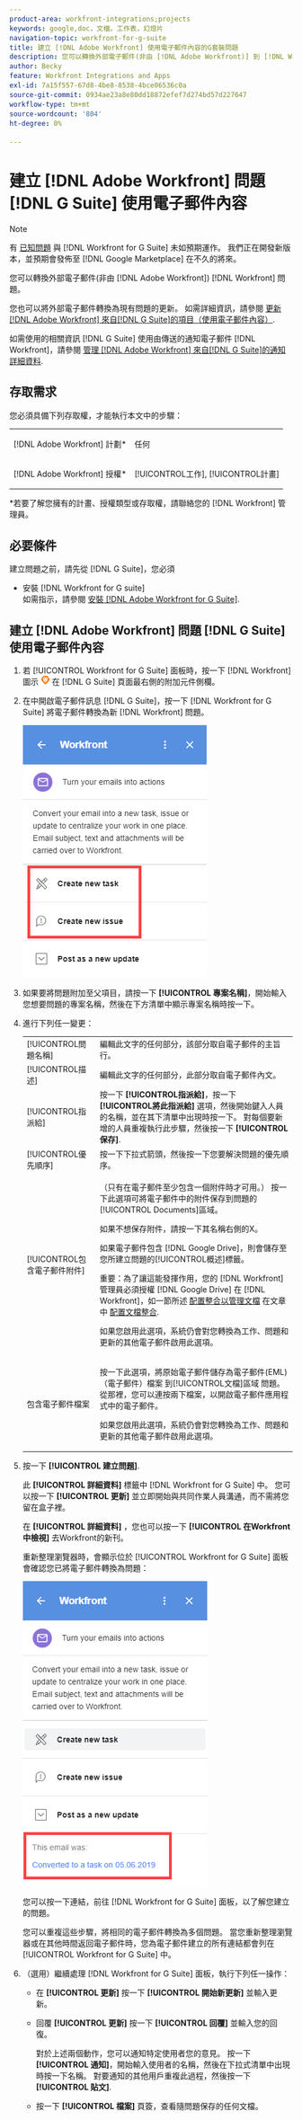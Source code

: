 ```yaml
---
product-area: workfront-integrations;projects
keywords: google,doc，文檔，工作表，幻燈片
navigation-topic: workfront-for-g-suite
title: 建立 [!DNL Adobe Workfront] 使用電子郵件內容的G套裝問題
description: 您可以轉換外部電子郵件(非由 [!DNL Adobe Workfront)] 到 [!DNL Workfront] 問題。
author: Becky
feature: Workfront Integrations and Apps
exl-id: 7a15f557-67d8-4be8-8538-4bce06536c0a
source-git-commit: 0934ae23a8e80dd18872efef7d274bd57d227647
workflow-type: tm+mt
source-wordcount: '804'
ht-degree: 0%

---
```


# 建立 [!DNL Adobe Workfront] 問題 [!DNL G Suite] 使用電子郵件內容

>[!NOTE]
>
>有 [已知問題](https://experienceleague.adobe.com/docs/workfront-known-issues/issues/new-workfront-experience/wf-current/wf-integrations-error-when-opening-wf-for-gsuite.html?lang=en) 與 [!DNL Workfront for G Suite] 未如預期運作。 我們正在開發新版本，並預期會發佈至 [!DNL Google Marketplace] 在不久的將來。

您可以轉換外部電子郵件(非由 [!DNL Adobe Workfront]) [!DNL Workfront] 問題。

您也可以將外部電子郵件轉換為現有問題的更新。 如需詳細資訊，請參閱 [更新 [!DNL Adobe Workfront] 來自[!DNL G Suite]的項目（使用電子郵件內容）](../../workfront-integrations-and-apps/workfront-for-g-suite/update-wf-item-using-email-content.md).

如需使用的相關資訊 [!DNL G Suite] 使用由傳送的通知電子郵件 [!DNL Workfront]，請參閱 [管理 [!DNL Adobe Workfront] 來自[!DNL G Suite]的通知詳細資料](../../workfront-integrations-and-apps/workfront-for-g-suite/manage-wf-email-notification-details-in-gsuite.md).

## 存取需求

您必須具備下列存取權，才能執行本文中的步驟：

<table style="table-layout:auto"> 
 <col> 
 <col> 
 <tbody> 
  <tr> 
   <td role="rowheader">[!DNL Adobe Workfront] 計劃*</td> 
   <td> <p>任何</p> </td> 
  </tr> 
  <tr> 
   <td role="rowheader">[!DNL Adobe Workfront] 授權*</td> 
   <td> <p>[!UICONTROL工作], [!UICONTROL計畫]</p> </td> 
  </tr> 
   </tbody> 
</table>

&#42;若要了解您擁有的計畫、授權類型或存取權，請聯絡您的 [!DNL Workfront] 管理員。

## 必要條件

建立問題之前，請先從 [!DNL G Suite]，您必須

* 安裝 [!DNL Workfront for G suite]\
   如需指示，請參閱 [安裝 [!DNL Adobe Workfront for G Suite]](../../workfront-integrations-and-apps/workfront-for-g-suite/install-workfront-for-gsuite.md).

## 建立 [!DNL Adobe Workfront] 問題 [!DNL G Suite] 使用電子郵件內容

1. 若 [!UICONTROL Workfront for G Suite] 面板時，按一下 [!DNL Workfront] 圖示 ![](assets/wf-lion-icon.png) 在 [!DNL G Suite] 頁面最右側的附加元件側欄。
1. 在中開啟電子郵件訊息 [!DNL G Suite]，按一下 [!DNL Workfront for G Suite] 將電子郵件轉換為新 [!DNL Workfront] 問題。

   ![](assets/convert-email-task-issue-update.png)

1. 如果要將問題附加至父項目，請按一下 **[!UICONTROL 專案名稱]**，開始輸入您想要問題的專案名稱，然後在下方清單中顯示專案名稱時按一下。
1. 進行下列任一變更：

   <table style="table-layout:auto"> 
    <col> 
    <col> 
    <tbody> 
     <tr> 
      <td role="rowheader">[!UICONTROL問題名稱]</td> 
      <td>編輯此文字的任何部分，該部分取自電子郵件的主旨行。</td> 
     </tr> 
     <tr> 
      <td role="rowheader">[!UICONTROL描述]</td> 
      <td>編輯此文字的任何部分，此部分取自電子郵件內文。</td> 
     </tr> 
     <tr data-mc-conditions=""> 
      <td role="rowheader">[!UICONTROL指派給]</td> 
      <td>按一下 <strong>[!UICONTROL指派給]</strong>，按一下 <strong>[!UICONTROL將此指派給]</strong> 選項，然後開始鍵入人員的名稱，並在其下清單中出現時按一下。 對每個要新增的人員重複執行此步驟，然後按一下 <strong>[!UICONTROL保存]</strong>.</td> 
     </tr> 
     <tr data-mc-conditions=""> 
      <td role="rowheader">[!UICONTROL優先順序]</td> 
      <td>按一下下拉式箭頭，然後按一下您要解決問題的優先順序。</td> 
     </tr> 
     <tr data-mc-conditions=""> 
      <td role="rowheader">[!UICONTROL包含電子郵件附件]</td> 
      <td> <p>（只有在電子郵件至少包含一個附件時才可用。） 按一下此選項可將電子郵件中的附件保存到問題的[!UICONTROL Documents]區域。 </p> <p>如果不想保存附件，請按一下其名稱右側的X。 </p> <p>如果電子郵件包含 [!DNL Google Drive]，則會儲存至您所建立問題的[!UICONTROL概述]標籤。 </p> <p>重要：為了讓這能發揮作用，您的 [!DNL Workfront] 管理員必須授權 [!DNL Google Drive] 在 [!DNL Workfront]，如一節所述 <a href="../../administration-and-setup/configure-integrations/configure-document-integrations.md#configur" class="MCXref xref">配置整合以管理文檔</a> 在文章中 <a href="../../administration-and-setup/configure-integrations/configure-document-integrations.md" class="MCXref xref">配置文檔整合</a>.</p> <p>如果您啟用此選項，系統仍會對您轉換為工作、問題和更新的其他電子郵件啟用此選項。</p> </td> 
     </tr> 
     <tr data-mc-conditions=""> 
      <td role="rowheader">包含電子郵件檔案</td> 
      <td> <p>按一下此選項，將原始電子郵件儲存為電子郵件(EML)（電子郵件）檔案 <span>到[!UICONTROL文檔]區域</span> 問題。 從那裡，您可以連按兩下檔案，以開啟電子郵件應用程式中的電子郵件。</p> <p>如果您啟用此選項，系統仍會對您轉換為工作、問題和更新的其他電子郵件啟用此選項。</p> </td> 
     </tr> 
    </tbody> 
   </table>

1. 按一下 **[!UICONTROL 建立問題]**.

   此 **[!UICONTROL 詳細資料]** 標籤中 [!DNL Workfront for G Suite] 中。 您可以按一下 **[!UICONTROL 更新]** 並立即開始與共同作業人員溝通，而不需將您留在盒子裡。

   在 **[!UICONTROL 詳細資料]** ，您也可以按一下 **[!UICONTROL 在Workfront中檢視]** 去Workfront的新刊。

   重新整理瀏覽器時，會顯示位於 [!UICONTROL Workfront for G Suite] 面板會確認您已將電子郵件轉換為問題：

   ![](assets/email-was-converted.png)

   您可以按一下連結，前往 [!DNL Workfront for G Suite] 面板，以了解您建立的問題。

   您可以重複這些步驟，將相同的電子郵件轉換為多個問題。 當您重新整理瀏覽器或在其他時間返回電子郵件時，您為電子郵件建立的所有連結都會列在 [!UICONTROL Workfront for G Suite] 中。

1. （選用）繼續處理 [!DNL Workfront for G Suite] 面板，執行下列任一操作：

   * 在 **[!UICONTROL 更新]** 按一下 **[!UICONTROL 開始新更新]** 並輸入更新。

   * 回覆 **[!UICONTROL 更新]** 按一下 **[!UICONTROL 回覆]** 並輸入您的回復。

      對於上述兩個動作，您可以通知特定使用者您的意見。 按一下 **[!UICONTROL 通知]**，開始輸入使用者的名稱，然後在下拉式清單中出現時按一下名稱。 對要通知的其他用戶重複此過程，然後按一下 **[!UICONTROL 貼文]**.

   * 按一下 **[!UICONTROL 檔案]** 頁簽，查看隨問題保存的任何文檔。
